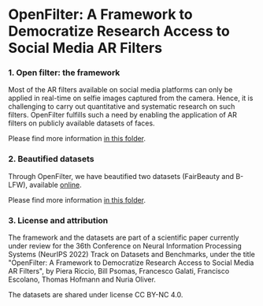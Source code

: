 # OpenFilter: A Framework to Democratize Research Access to Social Media AR Filters

### 1. Open filter: the framework
Most of the AR filters available on social media platforms can only be applied in real-time on selfie images captured from the camera. Hence, it is challenging to carry out quantitative and systematic research on such filters. OpenFilter fulfills such a need by enabling the application of AR filters on publicly available datasets of faces. 

Please find more information [in this folder](https://github.com/ellisalicante/OpenFilter/tree/main/OpenFilter).

### 2. Beautified datasets
Through OpenFilter, we have beautified two datasets (FairBeauty and B-LFW), available [online](https://fairbeauty.z6.web.core.windows.net/).

Please find more information [in this folder](https://github.com/ellisalicante/OpenFilter/tree/main/Datasets).

### 3. License and attribution
The framework and the datasets are part of a scientific paper currently under review for the 36th Conference on Neural Information Processing Systems (NeurIPS 2022) Track on Datasets and Benchmarks, under the title "OpenFilter: A Framework to Democratize Research
Access to Social Media AR Filters", by Piera Riccio, Bill Psomas, Francesco Galati, Francisco Escolano, Thomas Hofmann and Nuria Oliver.

The datasets are shared under license CC BY-NC 4.0.

